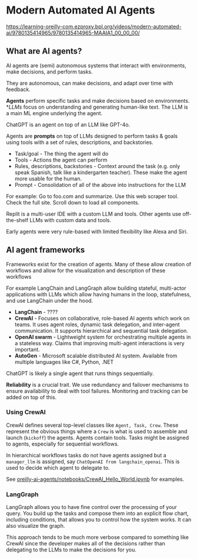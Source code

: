 # Modern Automated AI Agents

https://learning-oreilly-com.ezproxy.bpl.org/videos/modern-automated-ai/9780135414965/9780135414965-MAAIA1_00_00_00/

## What are AI agents?

AI agents are (semi) autonomous systems that interact with environments, make decisions, and perform tasks.

They are autonomous, can make decisions, and adapt over time with feedback.

**Agents** perform specific tasks and make decisions based on environments. **LLMs* focus on understanding and generating human-like text. The LLM is a main ML engine underlying the agent.

ChatGPT is an agent on top of an LLM like GPT-4o.

Agents are **prompts** on top of LLMs designed to perform tasks & goals using tools with a set of rules, descriptions, and backstories.

* Task/goal - The thing the agent will do
* Tools - Actions the agent can perform
* Rules, descriptions, backstories - Context around the task (e.g. only speak Spanish, talk like a kindergarten teacher). These make the agent more usable for the human.
* Prompt - Consolidation of all of the above into instructions for the LLM

For example: Go to foo.com and summarize. Use this web scraper tool. Check the full site. Scroll down to load all components.

Replit is a multi-user IDE with a custom LLM and tools. Other agents use off-the-shelf LLMs with custom data and tools.

Early agents were very rule-based with limited flexibility like Alexa and Siri.

## AI agent frameworks

Frameworks exist for the creation of agents. Many of these allow creation of workflows and allow for the visualization and description of these workflows

For example LangChain and LangGraph allow building stateful, multi-actor applications with LLMs which allow having humans in the loop, statefulness, and use LangChain under the hood.

* **LangChain** - ????
* **CrewAI** - Focuses on collaborative, role-based AI agents which work on teams. It uses agent roles, dynamic task delegation, and inter-agent communication. It supports hierarchical and sequential task delegation.
* **OpenAI swarm** - Lightweight system for orchestrating multiple agents in a stateless way. Claims that improving multi-agent interactions is very important.
* **AutoGen** - Microsoft scalable distributed AI system. Available from multiple languages like C#, Python, .NET

ChatGPT is likely a single agent that runs things sequentially.

**Reliability** is a crucial trait. We use redundancy and failover mechanisms to ensure availability to deal with tool failures. Monitoring and tracking can be added on top of this.

### Using CrewAI

CrewAI defines several top-level classes like `Agent, Task, Crew`. These represent the obvious things where a `Crew` is what is used to assemble and launch (`kickoff`) the agents. Agents contain tools. Tasks might be assigned to agents, especially for sequential workflows.

In hierarchical workflows tasks do not have agents assigned but a `manager_llm` is assigned, say `ChatOpenAI from langchain_openai`. This is used to decide which agent to delegate to.

See [oreilly-ai-agents/notebooks/CrewAI_Hello_World.ipynb](oreilly-ai-agents/notebooks/CrewAI_Hello_World.ipynb) for examples.

### LangGraph

LangGraph allows you to have fine control over the processing of your query. You build up the tasks and compose them into an explicit flow chart, including conditions, that allows you to control how the system works. It can also visualize the graph.

This approach tends to be much more verbose compared to something like CrewAI since the developer makes all of the decisions rather than delegating to the LLMs to make the decisions for you.
